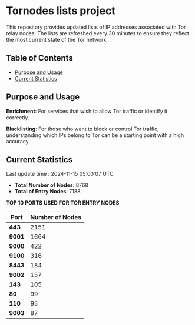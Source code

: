 # Tornodes lists project

This repository provides updated lists of IP addresses associated with Tor relay nodes. The lists are refreshed every 30 minutes to ensure they reflect the most current state of the Tor network.

## Table of Contents

- [Purpose and Usage](#purpose-and-usage)
- [Current Statistics](#current-statistics)


## Purpose and Usage

**Enrichment**: For services that wish to allow Tor traffic or identify it correctly.

**Blacklisting**: For those who want to block or control Tor traffic, understanding which IPs belong to Tor can be a starting point with a high accuracy.

## Current Statistics

Last update time : 2024-11-15 05:00:07 UTC

- **Total Number of Nodes**: 8768
- **Total of Entry Nodes**: 7188

**TOP 10 PORTS USED FOR TOR ENTRY NODES**

| **Port** | **Number of Nodes** |
|------|-----------------|
| **443**   | 2151  |
| **9001**   | 1664  |
| **9000**   | 422  |
| **9100**   | 316  |
| **8443**   | 184  |
| **9002**   | 157  |
| **143**   | 105  |
| **80**   | 99  |
| **110**   | 95  |
| **9003**   | 87  |

